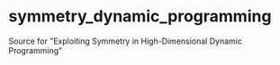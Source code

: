 # symmetry_dynamic_programming
Source for "Exploiting Symmetry in High-Dimensional Dynamic Programming"
